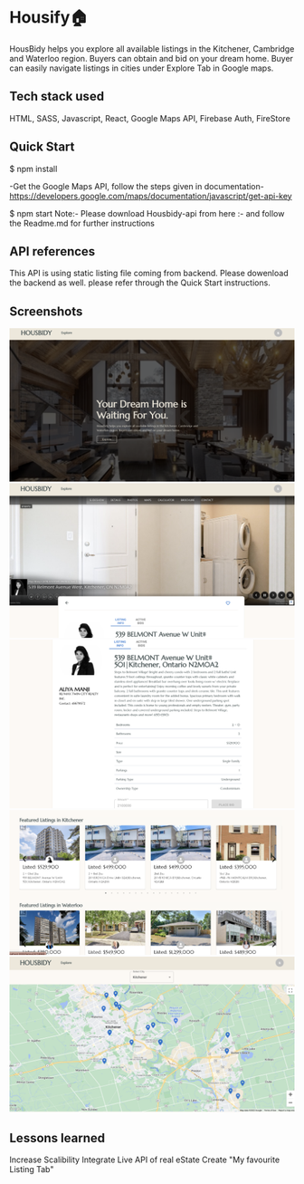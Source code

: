 # Housify🏠

HousBidy helps you explore all available listings in the Kitchener, Cambridge and Waterloo region. Buyers can obtain and bid on your dream home.
Buyer can easily navigate listings in cities under Explore Tab in Google maps.

## Tech stack used

HTML, SASS, Javascript, React, Google Maps API, Firebase Auth, FireStore

## Quick Start

$ npm install

-Get the Google Maps API, follow the steps given in documentation- https://developers.google.com/maps/documentation/javascript/get-api-key

$ npm start
Note:- Please download Housbidy-api from here :- and follow the Readme.md for further instructions

## API references

This API is using static listing file coming from backend. Please dowenload the backend as well.
please refer through the Quick Start instructions.

## Screenshots

![App Screenshot]("../../public/Home.png?")
![App Screenshot]("../../public/Listing-info.png?raw=true")
![App Screenshot]("../../public/Listing-info2.png?raw=true")
![App Screenshot]("../../public/Listing.png?raw=true")
![App Screenshot]("../../public/Explore.png?raw=true")

## Lessons learned

Increase Scalibility
Integrate Live API of real eState
Create "My favourite Listing Tab"
